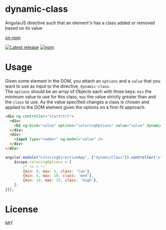 # dynamic-class
AngularJS directive such that an element's has a class added or removed based on its value

[on npm](https://www.npmjs.com/package/dynamic-class)

[![Latest release](https://img.shields.io/github/release/pstrinkle/dynamic-class.svg)](https://github.com/pstrinkle/dynamic-class/releases/latest)
[![npm](https://img.shields.io/npm/v/dynamic-class.svg)](https://www.npmjs.com/package/dynamic-class)

# Usage

Given some element in the DOM, you attach an `options` and a `value` that you want to use as input to the directive, `dynamic-class`.  
The `options` should be an array of Objects each with three keys: `min` the minimum value to use for this class, `max` the value strictly 
greater than and the `class` to use.  As the value specified changes a class is chosen and applied to the DOM element given the options 
on a first-fit approach.

```html
<div ng-controller="startCtrl">
  <div>
    <h2 ng-bind="value" options="coloringOptions" value="value" dynamic-class></h2>
  </div>
  <div>
    <input type="number" ng-model="value" />
  </div>
</div>
```

```js
angular.module("ColoringDirectiveApp", ["dynamicClass"]).controller('startCtrl', ['$scope', function($scope) {
    $scope.coloringOptions = [
        /* <= < */
        {min: 0, max: 5, class: 'low'},
        {min: 5, max: 10, class: 'med'},
        {min: 10, max: 15, class: 'high'},
    ];
}]);
```

# License
MIT
